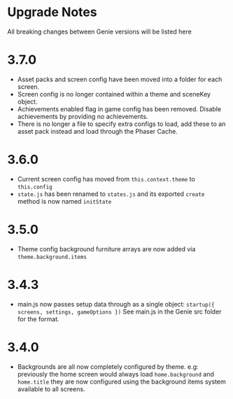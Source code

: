 # Upgrade Notes
All breaking changes between Genie versions will be listed here

# 3.7.0
* Asset packs and screen config have been moved into a folder for each screen.
* Screen config is no longer contained within a theme and sceneKey object.
* Achievements enabled flag in game config has been removed. Disable achievements by providing no achievements.
* There is no longer a file to specify extra configs to load, add these to an asset pack instead and load through the Phaser Cache.

# 3.6.0
* Current screen config has moved from `this.context.theme` to `this.config`
* `state.js` has been renamed to `states.js` and its exported `create` method is now named `initState`

# 3.5.0
* Theme config background furniture arrays are now added via `theme.background.items`

# 3.4.3
* main.js now passes setup data through as a single object:
`startup({ screens, settings, gameOptions })`
See main.js in the Genie src folder for the format.

# 3.4.0
* Backgrounds are all now completely configured by theme.
e.g: previously the home screen would always load `home.background` and `home.title`
they are now configured using the background items system available to all screens.

